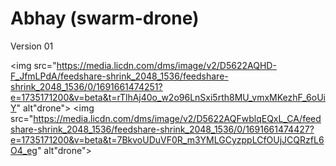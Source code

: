 # Abhay (swarm-drone)
Version 01

<img src="https://media.licdn.com/dms/image/v2/D5622AQHD-F_JfmLPdA/feedshare-shrink_2048_1536/feedshare-shrink_2048_1536/0/1691661474251?e=1735171200&v=beta&t=rTlhAj40o_w2o96LnSxi5rth8MU_vmxMKezhF_6oUiY" alt"drone">
<img src="https://media.licdn.com/dms/image/v2/D5622AQFwblqEQxL_CA/feedshare-shrink_2048_1536/feedshare-shrink_2048_1536/0/1691661474427?e=1735171200&v=beta&t=7BkvoUDuVF0R_m3YMLGCyzppLCfOUjJCQRzfL6O4_eg" alt"drone">
